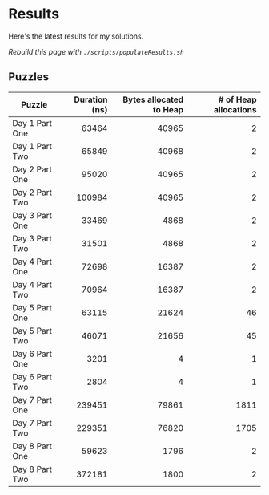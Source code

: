 # Results

Here's the latest results for my solutions.

_Rebuild this page with `./scripts/populateResults.sh`_

## Puzzles

|Puzzle|Duration (ns)|Bytes allocated to Heap|# of Heap allocations|
|-|-:|-:|-:|
|Day 1 Part One|63464|40965|2|
|Day 1 Part Two|65849|40968|2|
|Day 2 Part One|95020|40965|2|
|Day 2 Part Two|100984|40965|2|
|Day 3 Part One|33469|4868|2|
|Day 3 Part Two|31501|4868|2|
|Day 4 Part One|72698|16387|2|
|Day 4 Part Two|70964|16387|2|
|Day 5 Part One|63115|21624|46|
|Day 5 Part Two|46071|21656|45|
|Day 6 Part One|3201|4|1|
|Day 6 Part Two|2804|4|1|
|Day 7 Part One|239451|79861|1811|
|Day 7 Part Two|229351|76820|1705|
|Day 8 Part One|59623|1796|2|
|Day 8 Part Two|372181|1800|2|
